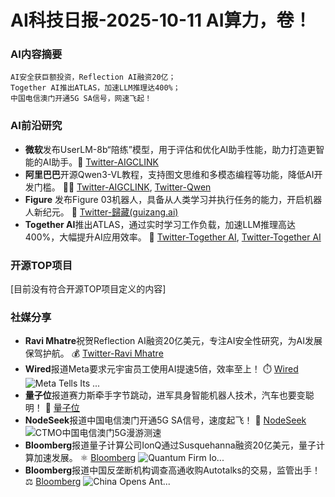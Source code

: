 
# AI科技日报-2025-10-11 AI算力，卷！
### **AI内容摘要**
```
AI安全获巨额投资，Reflection AI融资20亿；
Together AI推出ATLAS，加速LLM推理达400%；
中国电信澳门开通5G SA信号，网速飞起！
```
### AI前沿研究
*   **微软**发布UserLM-8b“陪练”模型，用于评估和优化AI助手性能，助力打造更智能的AI助手。🤖 [Twitter-AIGCLINK](https://x.com/aigclink/status/1976481169991663856)
*   **阿里巴巴**开源Qwen3-VL教程，支持图文思维和多模态编程等功能，降低AI开发门槛。 👨‍💻 [Twitter-AIGCLINK](https://x.com/aigclink/status/1976579783203967110), [Twitter-Qwen](https://x.com/Alibaba_Qwen/status/1976479304814145877)
*   **Figure** 发布Figure 03机器人，具备从人类学习并执行任务的能力，开启机器人新纪元。 🦾 [Twitter-歸藏(guizang.ai)](https://x.com/op7418/status/1976480431752311188)
*   **Together AI**推出ATLAS，通过实时学习工作负载，加速LLM推理高达400%，大幅提升AI应用效率。 🚀 [Twitter-Together AI](https://x.com/togethercompute/status/1976743626685530540), [Twitter-Together AI](https://x.com/togethercompute/status/1976655646474031362)
### 开源TOP项目
[目前没有符合开源TOP项目定义的内容]
### 社媒分享
*   **Ravi Mhatre**祝贺Reflection AI融资20亿美元，专注AI安全性研究，为AI发展保驾护航。 💰 [Twitter-Ravi Mhatre](https://x.com/ravi_lsvp/status/1976743016535908445)
*   **Wired**报道Meta要求元宇宙员工使用AI提速5倍，效率至上！ ⏱️ [Wired](https://www.wired.com/story/meta-mark-zuckerberg-ai-push-metaverse/)
    ![Meta Tells Its ...](https://media.wired.com/photos/68e83d5303215037ef400a32/191:100/w_1280,c_limit/GettyImages-2206406655.jpg)
*   **量子位**报道赛力斯牵手字节跳动，进军具身智能机器人技术，汽车也要变聪明！ 🚗 [量子位](https://www.qbitai.com/2025/10/340312.html)
*   **NodeSeek**报道中国电信澳门开通5G SA信号，速度起飞！ 📶 [NodeSeek](https://www.nodeseek.com/post-474798-1)
    ![CTMO中国电信澳门5G漫游测速](https://www.nodeseek.com/static/image/favicon/android-chrome-512x512.png)
*   **Bloomberg**报道量子计算公司IonQ通过Susquehanna融资20亿美元，量子计算加速发展。 ⚛️ [Bloomberg](https://www.bloomberg.com/news/articles/2025-10-10/quantum-firm-ionq-raises-2-billion-from-susquehanna-s-heights)
    ![Quantum Firm Io...](https://assets.bwbx.io/images/users/iqjWHBFdfxIU/iWhTmmPEWVNU/v1/1200x794.jpg)
*   **Bloomberg**报道中国反垄断机构调查高通收购Autotalks的交易，监管出手！ ⚖️ [Bloomberg](https://www.bloomberg.com/news/articles/2025-10-10/china-opens-antitrust-probe-of-qualcomm-s-autotalks-deal)
    ![China Opens Ant...](https://assets.bwbx.io/images/users/iqjWHBFdfxIU/i2_BNR7WMB7U/v0/1200x800.jpg)